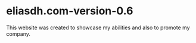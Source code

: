 # eliasdh.com-version-0.6
This website was created to showcase my abilities and also to promote my company.
